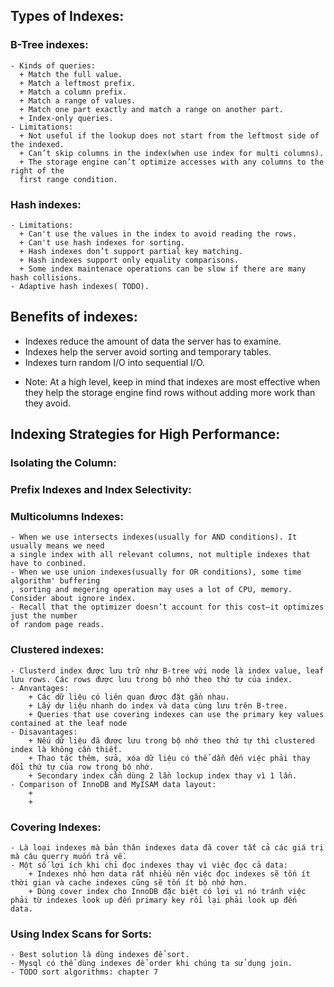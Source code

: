 ## Types of Indexes:
### B-Tree indexes:
    - Kinds of queries: 
      + Match the full value.
      + Match a leftmost prefix.
      + Match a column prefix.
      + Match a range of values.
      + Match one part exactly and match a range on another part.
      + Index-only queries.
    - Limitations: 
      + Not useful if the lookup does not start from the leftmost side of the indexed.
      + Can’t skip columns in the index(when use index for multi columns).
      + The storage engine can’t optimize accesses with any columns to the right of the
      first range condition.
### Hash indexes:
    - Limitations:
      + Can't use the values in the index to avoid reading the rows.
      + Can't use hash indexes for sorting.
      + Hash indexes don’t support partial key matching.
      + Hash indexes support only equality comparisons.
      + Some index maintenace operations can be slow if there are many hash collisions.
    - Adaptive hash indexes( TODO).
## Benefits of indexes:
  - Indexes reduce the amount of data the server has to examine.
  - Indexes help the server avoid sorting and temporary tables.
  - Indexes turn random I/O into sequential I/O.
  * Note: At a high level, keep in mind that indexes are most effective when they help 
  the storage engine find rows without adding more work than they avoid.
## Indexing Strategies for High Performance:
### Isolating the Column:
### Prefix Indexes and Index Selectivity:
### Multicolumns Indexes:
    - When we use intersects indexes(usually for AND conditions). It usually means we need 
    a single index with all relevant columns, not multiple indexes that have to conbined.
    - When we use union indexes(usually for OR conditions), some time algorithm' buffering
    , sorting and megering operation may uses a lot of CPU, memory. Consider about ignore index.
    - Recall that the optimizer doesn’t account for this cost—it optimizes just the number
    of random page reads.
### Clustered indexes:
    - Clusterd index được lưu trữ như B-tree với node là index value, leaf lưu rows. Các rows được lưu trong bộ nhớ theo thứ tự của index.
    - Anvantages:
        + Các dữ liệu có liên quan được đặt gần nhau.
        + Lấy dự liệu nhanh do index và data cùng lưu trên B-tree.
        + Queries that use covering indexes can use the primary key values contained at the leaf node
    - Disavantages:
        + Nếu dữ liệu đã được lưu trong bộ nhớ theo thứ tự thì clustered index là không cần thiết.
        + Thao tác thêm, sửa, xóa dữ liệu có thể dẫn đến việc phải thay đổi thứ tự của row trong bộ nhớ.
        + Secondary index cần dùng 2 lần lockup index thay vì 1 lần.
    - Comparison of InnoDB and MyISAM data layout:
        + 
        + 
### Covering Indexes:
    - Là loại indexes mà bản thân indexes data đã cover tất cả các giá trị mà câu querry muốn trả về.
    - Một số lợi ích khi chỉ đọc indexes thay vì việc đọc cả data:
        + Indexes nhỏ hơn data rất nhiều nên việc đọc indexes sẽ tốn ít thời gian và cache indexes cũng sẽ tốn ít bộ nhớ hơn.
        + Dùng cover index cho InnoDB đặc biệt có lợi vì nó tránh việc phải từ indexes look up đến primary key rồi lại phải look up đến         data.
### Using Index Scans for Sorts:
    - Best solution là dùng indexes để sort.
    - Mysql có thể dùng indexes để order khi chúng ta sử dụng join.
    - TODO sort algorithms: chapter 7
    
